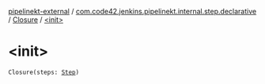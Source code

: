 [pipelinekt-external](../../index.md) / [com.code42.jenkins.pipelinekt.internal.step.declarative](../index.md) / [Closure](index.md) / [&lt;init&gt;](./-init-.md)

# &lt;init&gt;

`Closure(steps: `[`Step`](../../com.code42.jenkins.pipelinekt.core.step/-step/index.md)`)`